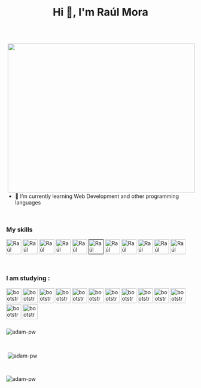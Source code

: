 <h1 align="center">Hi 👋, I'm Raúl Mora</h1>

<br>

<br>

<p><img align="right" src="/home/raul/Documentos/projects/github profile/photos.img/212749168-86d6c7ab-98da-409b-998f-c5b74721badd.gif" height="400" width="500"  /></p>


- 🌱 I’m currently learning Web Development and other programming languages


<br>

<b><h3 align="left">My skills</h3></b>
<p align="left">
  <a href="https://code.visualstudio.com/" target="blank"><img align="center"
      src="/home/raul/Documentos/projects/github profile/photos.img/VSCode-Dark.svg"
      alt="Raúl Mora" height="40" width="40" /></a>
 <a href="https://en.wikipedia.org/wiki/Bash_(Unix_shell)" target="blank"><img align="center"
      src="/home/raul/Documentos/projects/github profile/photos.img/Bash-Dark.svg"
      alt="Raúl Mora" height="40" width="40" /></a>
 <a href="https://hoppscotch.com/" target="blank"><img align="center"
      src="/home/raul/Documentos/projects/github profile/photos.img/56705483.png"
      alt="Raúl Mora" height="40" width="40" /></a>
 <a href="https://dbgate.org/" target="blank"><img align="center"
      src="/home/raul/Documentos/projects/github profile/photos.img/icon.png"
      alt="Raúl Mora" height="40" width="40" /></a>
  <a href="https://git-scm.com/" target="blank"><img align="center"
      src="/home/raul/Documentos/projects/github profile/photos.img/Git.svg"
      alt="Raúl Mora" height="40" width="40" /></a>
 <a href="" target="blank"><img align="center"
      src="/home/raul/Documentos/projects/github profile/photos.img/Github-Dark.svg"
      alt="Raúl Mora" height="40" width="40" /></a>
 <a href="https://developer.mozilla.org/en-US/docs/Web/HTML" target="blank"><img align="center"
      src="/home/raul/Documentos/projects/github profile/photos.img/HTML.svg"
      alt="Raúl Mora" height="40" width="40" /></a>
 <a href="https://developer.mozilla.org/en-US/docs/Web/CSS" target="blank"><img align="center"
      src="/home/raul/Documentos/projects/github profile/photos.img/CSS.svg"
      alt="Raúl Mora" height="40" width="40" /></a>
 <a href="https://developer.mozilla.org/en-US/docs/Web/JavaScript" target="blank"><img align="center"
      src="/home/raul/Documentos/projects/github profile/photos.img/JavaScript.svg"
      alt="Raúl Mora" height="40" width="40" /></a>
 <a href="https://docker.com" target="blank"><img align="center"
      src="/home/raul/Documentos/projects/github profile/photos.img/Docker.svg"
      alt="Raúl Mora" height="40" width="40" /></a>
 <a href="https://docker.com" target="blank"><img align="center"
      src="/home/raul/Documentos/projects/github profile/photos.img/Linux-Dark.svg"
      alt="Raúl Mora" height="40" width="40" /></a>
 


      



</p>


<br>

<b><h3 align="left"> I am studying :</h3></b>
<p align="left"> 
      <img   src="/home/raul/Documentos/projects/github profile/photos.img/TailwindCSS-Dark.svg"  
      alt="bootstrap" width="40" height="40" /> </a> 
      <img src="/home/raul/Documentos/projects/github profile/photos.img/TypeScript.svg"
      alt="bootstrap" width="40" height="40" /> </a> 
      <img src="/home/raul/Documentos/projects/github profile/photos.img/MongoDB.svg"
      alt="bootstrap" width="40" height="40" /> </a> 
      <img src="/home/raul/Documentos/projects/github profile/photos.img/MySQL-Dark.svg"
      alt="bootstrap" width="40" height="40" /> </a> 
      <img src="/home/raul/Documentos/projects/github profile/photos.img/Java-Dark.svg"
      alt="bootstrap" width="40" height="40" /> </a>
      <img src="/home/raul/Documentos/projects/github profile/photos.img/Kubernetes.svg"
      alt="bootstrap" width="40" height="40" /></a> 
      <img src="/home/raul/Documentos/projects/github profile/photos.img/Astro.svg"
      alt="bootstrap" width="40" height="40" /></a> 
      <img src="/home/raul/Documentos/projects/github profile/photos.img/VueJS-Dark.svg"
      alt="bootstrap" width="40" height="40" /></a>
      <img src="/home/raul/Documentos/projects/github profile/photos.img/GoLang.svg"
      alt="bootstrap" width="40" height="40" /></a>
      <img src="/home/raul/Documentos/projects/github profile/photos.img/Svelte.svg"
      alt="bootstrap" width="40" height="40" /></a>
      <img src="/home/raul/Documentos/projects/github profile/photos.img/React-Dark.svg"
      alt="bootstrap" width="40" height="40" /></a>  
      <img src="/home/raul/Documentos/projects/github profile/photos.img/NextJS-Dark.svg"
      alt="bootstrap" width="40" height="40" /></a>
      <img src="/home/raul/Documentos/projects/github profile/photos.img/py.svg"
      alt="bootstrap" width="40" height="40" /></a>

 
    

<br>

<h3></h3>
<p><img align="center"
    src="https://github-readme-stats.vercel.app/api/top-langs?username=Raulmora22&show_icons=true&locale=en&bg_color=0d1117&text_color=ffffff&layout=compact"
    alt="adam-pw" 
    bg_color=#808080/></p>

<br>

<p>&nbsp;<img align="center" src="https://github-readme-stats.vercel.app/api?username=Raulmora22&show_icons=true&locale=en&bg_color=0d1117&text_color=ffffff&repo=convoychat"
    alt="adam-pw" /></p>

<br>

<p><img align="center" src="https://github-readme-streak-stats.herokuapp.com/?user=Raulmora22&theme=dark&background=0d1117&date_format=M%20j%5B%2C%20Y%5D" alt="adam-pw" /></p>
      
